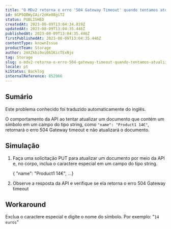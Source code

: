 ```yaml
---
title: "O MDv2 retorna o erro '504 Gateway Timeout' quando tentamos atualizar um documento passando um símbolo ou caractere especial."
id: 6GP5QBWyIAir2oKe08giT2
status: PUBLISHED
createdAt: 2023-08-09T13:04:34.819Z
updatedAt: 2023-08-09T13:04:35.446Z
publishedAt: 2023-08-09T13:04:35.446Z
firstPublishedAt: 2023-08-09T13:04:35.446Z
contentType: knownIssue
productTeam: Storage
author: 2mXZkbi0oi061KicTExNjo
tag: Storage
slug: o-mdv2-retorna-o-erro-504-gateway-timeout-quando-tentamos-atualizar-um-documento-passando-um-simbolo-ou-caractere-especial
locale: pt
kiStatus: Backlog
internalReference: 852966
---
```


## Sumário

<div class="alert alert-info">
  <p>Este problema conhecido foi traduzido automaticamente do inglês.</p>
</div>


O comportamento da API ao tentar atualizar um documento que contém um símbolo em um campo do tipo string, como `"name": "Product1 14€"`, retornará o erro 504 Gateway timeout e não atualizará o documento.

## Simulação



1. Faça uma solicitação PUT para atualizar um documento por meio da API e, no corpo, inclua o caractere especial em um campo do tipo string.

    { "name": "Product1 14€", ...}

2.  Observe a resposta da API e verifique se ela retorna o erro 504 Gateway timeout

## Workaround


Exclua o caractere especial e digite o nome do símbolo. Por exemplo: "`14 euros`"

